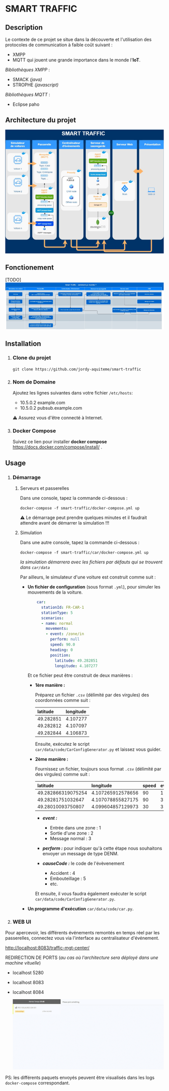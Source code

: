 # SMART TRAFFIC

## Description

Le contexte de ce projet se situe dans la découverte et l'utilisation des protocoles de communication à faible coût suivant :

* XMPP
* MQTT qui jouent une grande importance dans le monde l'**IoT**.
  
_Bibliothèques XMPP_ :

* SMACK _(java)_
* STROPHE _(javascript)_

_Bibliothèques MQTT_ :

* Eclipse paho

## Architecture du projet

![Architechture](images/archi_smart_traffic.jpg?raw=true)

## Fonctionement

[TODO]
![Fontionement](images/workflow_smart_traffic.jpg?raw=true)

## Installation

1. ### **Clone du projet**

    ```git clone https://github.com/jordy-aquiteme/smart-traffic```

2. ### **Nom de Domaine**

    Ajoutez les lignes suivantes dans votre fichier `/etc/hosts`:

     * 10.5.0.2 example.com
     * 10.5.0.2 pubsub.example.com

    :warning: Assurez vous d'être connecté à Internet.

3. ### **Docker Compose**

    Suivez ce lien pour installer **docker compose** <https://docs.docker.com/compose/install/> .

## Usage

1. ### **Démarrage**

    1. Serveurs et passerelles

        Dans une console, tapez la commande ci-dessous :

        ```docker-compose -f smart-traffic/docker-compose.yml up```

        :warning: Le démarrage peut prendre quelques minutes et il faudrait attendre avant de démarrer la simulation !!!

    2. Simulation

        Dans une autre console, tapez la commande ci-dessous :

        ```docker-compose -f smart-traffic/car/docker-compose.yml up```

        _la simulation démarrera avec les fichiers par défauts qui se trouvent dans `car/data`_

        Par ailleurs, le simulateur d'une voiture est construit comme suit :

        * **Un fichier de configuration** (sous format ```.yml```), pour simuler les mouvements de la voiture.

          ```yaml
              car:
                stationId: FR-CAR-1
                stationType: 5
                scenarios:
                - name: normal
                  movements:
                  - event: /zone/in
                    perform: null
                    speed: 90.0
                    heading: 0
                    position:
                      latitude: 49.282851
                      longitude: 4.107277
          ```

          Et ce fichier peut être construit de deux manières :

          * **1ère manière :**

            Préparez un fichier ```.csv``` (délimité par des virgules) des coordonnées comme suit :

            | latitude  | longitude |
            | --------- | --------- |
            | 49.282851 | 4.107277  |
            | 49.282812 | 4.107097  |
            | 49.282844 | 4.106873  |

              Ensuite, exécutez le script ```car/data/code/CarConfigGenerator.py``` et laissez vous guider.

          * **2ème manière :**

            Fournissez un fichier, toujours sous format ```.csv``` (délimité par des virgules) comme suit :

            | latitude           | longitude         | speed | event | perform | causeCode |
            | ------------------ | ----------------- | ----- | ----- | ------- | --------- |
            | 49.282866319075254 | 4.107265912578656 | 90    | 1     | n       |           |
            | 49.28281751032647  | 4.107078855827175 | 90    | 3     | n       |           |
            | 49.28010093750807  | 4.099604857129973 | 30    | 3     | o       | 4         |

            * ***event :***
              * Entrée dans une zone : 1
              * Sortie d'une zone : 2
              * Message normal : 3

            * ***perform :*** pour indiquer qu'à cette étape nous souhaitons envoyer un message de type DENM.  

            * ***causeCode :*** le code de l'évèvenement
              * Accident : 4
              * Embouteillage : 5
              * etc.

            Et ensuite, il vous faudra également exécuter le script ```car/data/code/CarConfigGenerator.py```.

        * **Un programme d'exécution** ```car/data/code/car.py```.

2. ### **WEB UI**

Pour apercevoir, les différents événements remontés en temps réel par les passerelles, connectez vous via l'interface au centralisateur d'événement.

  <http://localhost:8083/traffic-mgt-center/>

REDIRECTION DE PORTS (_au cas où l'architecture sera déployé dans une machine vituelle_)

* localhost 5280
* localhost 8083
* localhost 8084

  ![WEB UI](images/web-ui.gif?raw=true)

PS: les différents paquets envoyés peuvent être visualisés dans les logs ```docker-compose``` correspondant.
